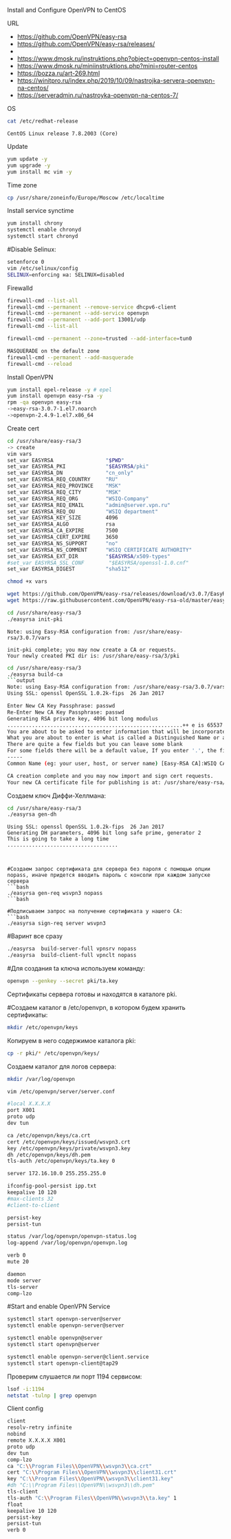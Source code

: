 Install and Configure OpenVPN to CentOS

URL
- https://github.com/OpenVPN/easy-rsa
- https://github.com/OpenVPN/easy-rsa/releases/
- 
- https://www.dmosk.ru/instruktions.php?object=openvpn-centos-install
- https://www.dmosk.ru/miniinstruktions.php?mini=router-centos
- https://bozza.ru/art-269.html
- https://winitpro.ru/index.php/2019/10/09/nastrojka-servera-openvpn-na-centos/
- https://serveradmin.ru/nastroyka-openvpn-na-centos-7/



OS
```bash
cat /etc/redhat-release
```
```text
CentOS Linux release 7.8.2003 (Core)
```
Update
```bash
yum update -y
yum upgrade -y
yum install mc vim -y
```

Time zone
```bash
cp /usr/share/zoneinfo/Europe/Moscow /etc/localtime
```

Install service synctime
```bash
yum install chrony
systemctl enable chronyd
systemctl start chronyd
```

#Disable Selinux:
```bash
setenforce 0
vim /etc/selinux/config
SELINUX=enforcing на: SELINUX=disabled
```

Firewalld
```bash
firewall-cmd --list-all
firewall-cmd --permanent --remove-service dhcpv6-client
firewall-cmd --permanent --add-service openvpn
firewall-cmd --permanent --add-port 13001/udp
firewall-cmd --list-all

firewall-cmd --permanent --zone=trusted --add-interface=tun0

MASQUERADE on the default zone
firewall-cmd --permanent --add-masquerade
firewall-cmd --reload
```

Install OpenVPN
```bash
yum install epel-release -y # epel
yum install openvpn easy-rsa -y
rpm -qa openvpn easy-rsa
->easy-rsa-3.0.7-1.el7.noarch
->openvpn-2.4.9-1.el7.x86_64
```


Create cert
```bash
cd /usr/share/easy-rsa/3
-> create
vim vars  
set_var EASYRSA                 "$PWD"
set_var EASYRSA_PKI             "$EASYRSA/pki"
set_var EASYRSA_DN              "cn_only"
set_var EASYRSA_REQ_COUNTRY     "RU"
set_var EASYRSA_REQ_PROVINCE    "MSK"
set_var EASYRSA_REQ_CITY        "MSK"
set_var EASYRSA_REQ_ORG         "WSIQ-Company"
set_var EASYRSA_REQ_EMAIL       "admin@server.vpn.ru"
set_var EASYRSA_REQ_OU          "WSIQ department"
set_var EASYRSA_KEY_SIZE        4096
set_var EASYRSA_ALGO            rsa
set_var EASYRSA_CA_EXPIRE       7500
set_var EASYRSA_CERT_EXPIRE     3650
set_var EASYRSA_NS_SUPPORT      "no"
set_var EASYRSA_NS_COMMENT      "WSIQ CERTIFICATE AUTHORITY"
set_var EASYRSA_EXT_DIR         "$EASYRSA/x509-types"
#set_var EASYRSA_SSL_CONF        "$EASYRSA/openssl-1.0.cnf"
set_var EASYRSA_DIGEST          "sha512"

chmod +x vars
```

```bash
wget https://github.com/OpenVPN/easy-rsa/releases/download/v3.0.7/EasyRSA-3.0.7.tgz
wget https://raw.githubusercontent.com/OpenVPN/easy-rsa-old/master/easy-rsa/2.0/openssl-1.0.0.cnf
```

```bash
cd /usr/share/easy-rsa/3
./easyrsa init-pki
```
```output
Note: using Easy-RSA configuration from: /usr/share/easy-rsa/3.0.7/vars

init-pki complete; you may now create a CA or requests.
Your newly created PKI dir is: /usr/share/easy-rsa/3/pki
```

```bash
cd /usr/share/easy-rsa/3
./easyrsa build-ca
```output
Note: using Easy-RSA configuration from: /usr/share/easy-rsa/3.0.7/vars
Using SSL: openssl OpenSSL 1.0.2k-fips  26 Jan 2017

Enter New CA Key Passphrase: passwd
Re-Enter New CA Key Passphrase: passwd
Generating RSA private key, 4096 bit long modulus
.........................................................++ e is 65537 (0x10001)
You are about to be asked to enter information that will be incorporated into your certificate request.
What you are about to enter is what is called a Distinguished Name or a DN.
There are quite a few fields but you can leave some blank
For some fields there will be a default value, If you enter '.', the field will be left blank.
-----
Common Name (eg: your user, host, or server name) [Easy-RSA CA]:WSIQ CA

CA creation complete and you may now import and sign cert requests.
Your new CA certificate file for publishing is at: /usr/share/easy-rsa/3/pki/ca.crt
```

Создаем ключ Диффи-Хеллмана:
```bash
cd /usr/share/easy-rsa/3
./easyrsa gen-dh
```
```output
Using SSL: openssl OpenSSL 1.0.2k-fips  26 Jan 2017 
Generating DH parameters, 4096 bit long safe prime, generator 2
This is going to take a long time
....................................



#Создаем запрос сертификата для сервера без пароля с помощью опции nopass, иначе придется вводить пароль с консоли при каждом запуске сервера
```bash
./easyrsa gen-req wsvpn3 nopass
```bash

#Подписываем запрос на получение сертификата у нашего CA:
```bash
./easyrsa sign-req server wsvpn3
```

#Варинт все сразу
```bash
./easyrsa  build-server-full vpnsrv nopass
./easyrsa  build-client-full vpnclt nopass
```

#Для создания ta ключа используем команду:
```bash
openvpn --genkey --secret pki/ta.key
```
Сертификаты сервера готовы и находятся в каталоге pki. 

#Создаем каталог в /etc/openvpn, в котором будем хранить сертификаты:
```bash
mkdir /etc/openvpn/keys
```
Копируем в него содержимое каталога pki:
```bash
cp -r pki/* /etc/openvpn/keys/
```

Создаем каталог для логов сервера:
```bash
mkdir /var/log/openvpn
```

```bash
vim /etc/openvpn/server/server.conf

#local X.X.X.X
port X001
proto udp
dev tun

ca /etc/openvpn/keys/ca.crt
cert /etc/openvpn/keys/issued/wsvpn3.crt
key /etc/openvpn/keys/private/wsvpn3.key
dh /etc/openvpn/keys/dh.pem
tls-auth /etc/openvpn/keys/ta.key 0

server 172.16.10.0 255.255.255.0

ifconfig-pool-persist ipp.txt
keepalive 10 120
#max-clients 32
#client-to-client

persist-key
persist-tun

status /var/log/openvpn/openvpn-status.log
log-append /var/log/openvpn/openvpn.log

verb 0
mute 20

daemon
mode server
tls-server
comp-lzo
```

#Start and enable OpenVPN Service
```bash
systemctl start openvpn-server@server
systemctl enable openvpn-server@server
```
```bash
systemctl enable openvpn@server
systemctl start openvpn@server
```
```bash
systemctl enable openvpn-server@client.service
systemctl start openvpn-client@tap29
```




Проверим слушается ли порт 1194 сервисом:
```bash
lsof -i:1194
netstat -tulnp | grep openvpn
```


Client config
```bash
client
resolv-retry infinite
nobind
remote X.X.X.X X001
proto udp
dev tun
comp-lzo
ca "C:\\Program Files\\OpenVPN\\wsvpn3\\ca.crt"
cert "C:\\Program Files\\OpenVPN\\wsvpn3\\client31.crt"
key "C:\\Program Files\\OpenVPN\\wsvpn3\\client31.key"
#dh "C:\\Program Files\\OpenVPN\\wsvpn3\\dh.pem"
tls-client
tls-auth "C:\\Program Files\\OpenVPN\\wsvpn3\\ta.key" 1
float
keepalive 10 120
persist-key
persist-tun
verb 0 
```













